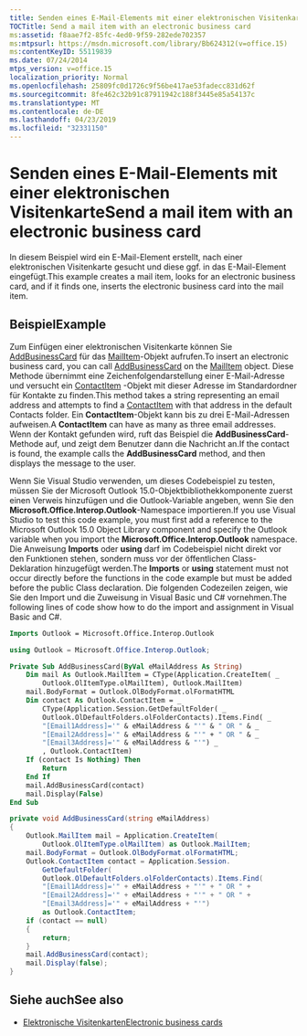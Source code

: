 ```yaml
---
title: Senden eines E-Mail-Elements mit einer elektronischen Visitenkarte
TOCTitle: Send a mail item with an electronic business card
ms:assetid: f8aae7f2-85fc-4ed0-9f59-282ede702357
ms:mtpsurl: https://msdn.microsoft.com/library/Bb624312(v=office.15)
ms:contentKeyID: 55119839
ms.date: 07/24/2014
mtps_version: v=office.15
localization_priority: Normal
ms.openlocfilehash: 25809fc0d1726c9f56be417ae53fadecc831d62f
ms.sourcegitcommit: 8fe462c32b91c87911942c188f3445e85a54137c
ms.translationtype: MT
ms.contentlocale: de-DE
ms.lasthandoff: 04/23/2019
ms.locfileid: "32331150"
---
```

# <a name="send-a-mail-item-with-an-electronic-business-card"></a><span data-ttu-id="30783-102">Senden eines E-Mail-Elements mit einer elektronischen Visitenkarte</span><span class="sxs-lookup"><span data-stu-id="30783-102">Send a mail item with an electronic business card</span></span>

<span data-ttu-id="30783-103">In diesem Beispiel wird ein E-Mail-Element erstellt, nach einer elektronischen Visitenkarte gesucht und diese ggf. in das E-Mail-Element eingefügt.</span><span class="sxs-lookup"><span data-stu-id="30783-103">This example creates a mail item, looks for an electronic business card, and if it finds one, inserts the electronic business card into the mail item.</span></span>

## <a name="example"></a><span data-ttu-id="30783-104">Beispiel</span><span class="sxs-lookup"><span data-stu-id="30783-104">Example</span></span>

<span data-ttu-id="30783-105">Zum Einfügen einer elektronischen Visitenkarte können Sie [AddBusinessCard](https://msdn.microsoft.com/library/bb647034\(v=office.15\)) für das [MailItem](https://msdn.microsoft.com/library/bb643865\(v=office.15\))-Objekt aufrufen.</span><span class="sxs-lookup"><span data-stu-id="30783-105">To insert an electronic business card, you can call [AddBusinessCard](https://msdn.microsoft.com/library/bb647034\(v=office.15\)) on the [MailItem](https://msdn.microsoft.com/library/bb643865\(v=office.15\)) object.</span></span> <span data-ttu-id="30783-106">Diese Methode übernimmt eine Zeichenfolgendarstellung einer E-Mail-Adresse und versucht ein [ContactItem](https://msdn.microsoft.com/library/bb644956\(v=office.15\)) -Objekt mit dieser Adresse im Standardordner für Kontakte zu finden.</span><span class="sxs-lookup"><span data-stu-id="30783-106">This method takes a string representing an email address and attempts to find a [ContactItem](https://msdn.microsoft.com/library/bb644956\(v=office.15\)) with that address in the default Contacts folder.</span></span> <span data-ttu-id="30783-107">Ein **ContactItem**-Objekt kann bis zu drei E-Mail-Adressen aufweisen.</span><span class="sxs-lookup"><span data-stu-id="30783-107">A **ContactItem** can have as many as three email addresses.</span></span> <span data-ttu-id="30783-108">Wenn der Kontakt gefunden wird, ruft das Beispiel die **AddBusinessCard**-Methode auf, und zeigt dem Benutzer dann die Nachricht an.</span><span class="sxs-lookup"><span data-stu-id="30783-108">If the contact is found, the example calls the **AddBusinessCard** method, and then displays the message to the user.</span></span>

<span data-ttu-id="30783-109">Wenn Sie Visual Studio verwenden, um dieses Codebeispiel zu testen, müssen Sie der Microsoft Outlook 15.0-Objektbibliothekkomponente zuerst einen Verweis hinzufügen und die Outlook-Variable angeben, wenn Sie den **Microsoft.Office.Interop.Outlook**-Namespace importieren.</span><span class="sxs-lookup"><span data-stu-id="30783-109">If you use Visual Studio to test this code example, you must first add a reference to the Microsoft Outlook 15.0 Object Library component and specify the Outlook variable when you import the **Microsoft.Office.Interop.Outlook** namespace.</span></span> <span data-ttu-id="30783-110">Die Anweisung **Imports** oder **using** darf im Codebeispiel nicht direkt vor den Funktionen stehen, sondern muss vor der öffentlichen Class-Deklaration hinzugefügt werden.</span><span class="sxs-lookup"><span data-stu-id="30783-110">The **Imports** or **using** statement must not occur directly before the functions in the code example but must be added before the public Class declaration.</span></span> <span data-ttu-id="30783-111">Die folgenden Codezeilen zeigen, wie Sie den Import und die Zuweisung in Visual Basic und C\# vornehmen.</span><span class="sxs-lookup"><span data-stu-id="30783-111">The following lines of code show how to do the import and assignment in Visual Basic and C\#.</span></span>

```vb
Imports Outlook = Microsoft.Office.Interop.Outlook
```


```csharp
using Outlook = Microsoft.Office.Interop.Outlook;
```


```vb
Private Sub AddBusinessCard(ByVal eMailAddress As String)
    Dim mail As Outlook.MailItem = CType(Application.CreateItem( _
        Outlook.OlItemType.olMailItem), Outlook.MailItem)
    mail.BodyFormat = Outlook.OlBodyFormat.olFormatHTML
    Dim contact As Outlook.ContactItem = _
        CType(Application.Session.GetDefaultFolder( _
        Outlook.OlDefaultFolders.olFolderContacts).Items.Find( _
        "[Email1Address]='" & eMailAddress & "'" & " OR " & _
        "[Email2Address]='" & eMailAddress & "'" + " OR " & _
        "[Email3Address]='" & eMailAddress & "'") _
        , Outlook.ContactItem)
    If (contact Is Nothing) Then
        Return
    End If
    mail.AddBusinessCard(contact)
    mail.Display(False)
End Sub
```


```csharp
private void AddBusinessCard(string eMailAddress)
{
    Outlook.MailItem mail = Application.CreateItem(
        Outlook.OlItemType.olMailItem) as Outlook.MailItem;
    mail.BodyFormat = Outlook.OlBodyFormat.olFormatHTML;
    Outlook.ContactItem contact = Application.Session.
        GetDefaultFolder(
        Outlook.OlDefaultFolders.olFolderContacts).Items.Find(
        "[Email1Address]='" + eMailAddress + "'" + " OR " +
        "[Email2Address]='" + eMailAddress + "'" + " OR " +
        "[Email3Address]='" + eMailAddress + "'")
        as Outlook.ContactItem;
    if (contact == null)
    {
        return;
    }
    mail.AddBusinessCard(contact);
    mail.Display(false);
}
```

## <a name="see-also"></a><span data-ttu-id="30783-112">Siehe auch</span><span class="sxs-lookup"><span data-stu-id="30783-112">See also</span></span>

- [<span data-ttu-id="30783-113">Elektronische Visitenkarten</span><span class="sxs-lookup"><span data-stu-id="30783-113">Electronic business cards</span></span>](electronic-business-cards.md)

